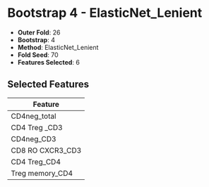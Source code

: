 # Bootstrap 4 - ElasticNet_Lenient

- **Outer Fold**: 26
- **Bootstrap**: 4
- **Method**: ElasticNet_Lenient
- **Fold Seed**: 70
- **Features Selected**: 6

## Selected Features

| Feature |
|---------|
| CD4neg_total |
| CD4 Treg _CD3 |
| CD4neg_CD3 |
| CD8 RO CXCR3_CD3 |
| CD4 Treg_CD4 |
| Treg memory_CD4 |
